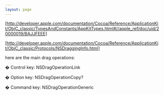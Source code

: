 ```yaml
---
layout: page
---
```


[http://developer.apple.com/documentation/Cocoa/Reference/ApplicationKit/ObjC_classic/TypesAndConstants/AppKitTypes.html#//apple_ref/doc/uid/20000019/BAJJFEEE]

[http://developer.apple.com/documentation/Cocoa/Reference/ApplicationKit/ObjC_classic/Protocols/NSDraggingInfo.html]

here are the main drag operations:

� 	Control key: NSDragOperationLink

� 	Option key: NSDragOperationCopy? 

� 	Command key: NSDragOperationGeneric
